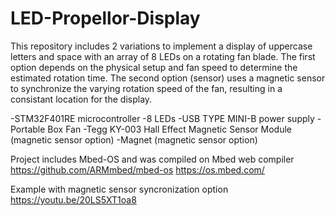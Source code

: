 # LED-Propellor-Display

This repository includes 2 variations to implement a display of uppercase letters and space with an array of 8 LEDs on a rotating fan blade. The first option depends on the physical setup and fan speed to determine the estimated rotation time. The second option (sensor) uses a magnetic sensor to synchronize the varying rotation speed of the fan, resulting in a consistant location for the display. 

-STM32F401RE microcontroller
-8 LEDs
-USB TYPE MINI-B power supply
-Portable Box Fan
-Tegg KY-003 Hall Effect Magnetic Sensor Module (magnetic sensor option)
-Magnet (magnetic sensor option)

Project includes Mbed-OS and was compiled on Mbed web compiler
https://github.com/ARMmbed/mbed-os
https://os.mbed.com/

Example with magnetic sensor syncronization option
https://youtu.be/20LS5XT1oa8

